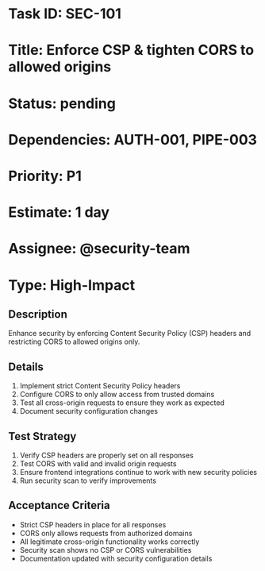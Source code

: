 # Task ID: SEC-101
# Title: Enforce CSP & tighten CORS to allowed origins
# Status: pending
# Dependencies: AUTH-001, PIPE-003
# Priority: P1
# Estimate: 1 day
# Assignee: @security-team
# Type: High-Impact

## Description
Enhance security by enforcing Content Security Policy (CSP) headers and restricting CORS to allowed origins only.

## Details
1. Implement strict Content Security Policy headers
2. Configure CORS to only allow access from trusted domains
3. Test all cross-origin requests to ensure they work as expected
4. Document security configuration changes

## Test Strategy
1. Verify CSP headers are properly set on all responses
2. Test CORS with valid and invalid origin requests
3. Ensure frontend integrations continue to work with new security policies
4. Run security scan to verify improvements

## Acceptance Criteria
- Strict CSP headers in place for all responses
- CORS only allows requests from authorized domains
- All legitimate cross-origin functionality works correctly
- Security scan shows no CSP or CORS vulnerabilities
- Documentation updated with security configuration details
